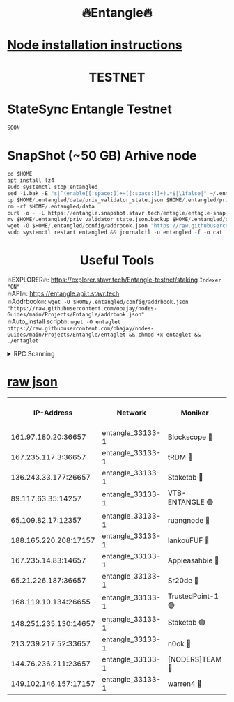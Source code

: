 <h1 align="center"> 🔥Entangle🔥</h1>

[Node installation instructions](https://github.com/obajay/nodes-Guides/tree/main/Projects/Entangle)
=

<h1 align="center"> TESTNET</h1>

# StateSync Entangle Testnet
```python
SOON
```
# SnapShot (~50 GB) Arhive node
```python
cd $HOME
apt install lz4
sudo systemctl stop entangled
sed -i.bak -E "s|^(enable[[:space:]]+=[[:space:]]+).*$|\1false|" ~/.entangled/config/config.toml
cp $HOME/.entangled/data/priv_validator_state.json $HOME/.entangled/priv_validator_state.json.backup
rm -rf $HOME/.entangled/data
curl -o - -L https://entangle.snapshot.stavr.tech/entagle/entagle-snap.tar.lz4 | lz4 -c -d - | tar -x -C $HOME/.entangled --strip-components 2
mv $HOME/.entangled/priv_validator_state.json.backup $HOME/.entangled/data/priv_validator_state.json
wget -O $HOME/.entangled/config/addrbook.json "https://raw.githubusercontent.com/obajay/nodes-Guides/main/Projects/Entangle/addrbook.json"
sudo systemctl restart entangled && journalctl -u entangled -f -o cat
```
 <h1 align="center"> Useful Tools</h1>
 
🔥EXPLORER🔥: https://explorer.stavr.tech/Entangle-testnet/staking        `Indexer "ON"` \
🔥API🔥:      https://entangle.api.t.stavr.tech \
🔥Addrbook🔥: ```wget -O $HOME/.entangled/config/addrbook.json "https://raw.githubusercontent.com/obajay/nodes-Guides/main/Projects/Entangle/addrbook.json"``` \
🔥Auto_install script🔥:  `wget -O entaglet https://raw.githubusercontent.com/obajay/nodes-Guides/main/Projects/Entangle/entaglet && chmod +x entaglet && ./entaglet`


<details>
<summary>RPC Scanning</summary>

<h2 align="center"> We scan nodes in real time every 4 hours. And we provide the final result of RPC endpoints.
We cannot influence the operation of these nodes in any way. </h2>


```python
If Voting Power is higher than 0 --> then the Node is a validator of the network and may be subject to attack and be a potential threat to the chain.
```
```python
We marked such validators with a red symbol
```

</details>

[raw json](https://rpc-check.entangt.stavr.tech/entangt/rpc-entangt-result.json)
=


<table><tr><th>IP-Address</th><th>Network</th><th>Moniker</th><th>Latest Block Height</th><th>Earliest Block Height</th><th>Catching Up</th><th>Tx Index</th><th>Voting Power</th><th>Scan Time</th></tr><tr><td>161.97.180.20:36657</td><td>entangle_33133-1</td><td>Blockscope 🔴</td><td>2384965</td><td>1</td><td>False</td><td>off</td><td>296383433793499</td><td>2024-02-27T14:11:01.075848234UTC</td></tr><tr><td>167.235.117.3:36657</td><td>entangle_33133-1</td><td>tRDM 🔴</td><td>2384968</td><td>1</td><td>False</td><td>on</td><td>203367122061372</td><td>2024-02-27T14:11:20.155637738UTC</td></tr><tr><td>136.243.33.177:26657</td><td>entangle_33133-1</td><td>Staketab 🔴</td><td>2384967</td><td>660001</td><td>False</td><td>on</td><td>158027593608032</td><td>2024-02-27T14:11:11.212017229UTC</td></tr><tr><td>89.117.63.35:14257</td><td>entangle_33133-1</td><td>VTB-ENTANGLE 🟢</td><td>2384965</td><td>1162001</td><td>False</td><td>off</td><td>0</td><td>2024-02-27T14:11:06.341350790UTC</td></tr><tr><td>65.109.82.17:12357</td><td>entangle_33133-1</td><td>ruangnode 🔴</td><td>2384965</td><td>1312001</td><td>False</td><td>off</td><td>531176470950931</td><td>2024-02-27T14:11:01.402289931UTC</td></tr><tr><td>188.165.220.208:17157</td><td>entangle_33133-1</td><td>lankouFUF 🔴</td><td>2384965</td><td>1910001</td><td>False</td><td>off</td><td>327995428612731</td><td>2024-02-27T14:11:01.648789041UTC</td></tr><tr><td>167.235.14.83:14657</td><td>entangle_33133-1</td><td>Appieasahbie 🔴</td><td>2384968</td><td>2042001</td><td>False</td><td>on</td><td>43259930909060069</td><td>2024-02-27T14:11:19.857077572UTC</td></tr><tr><td>65.21.226.187:36657</td><td>entangle_33133-1</td><td>Sr20de 🔴</td><td>2384965</td><td>2049001</td><td>False</td><td>off</td><td>58179703074135</td><td>2024-02-27T14:11:00.803333599UTC</td></tr><tr><td>168.119.10.134:26655</td><td>entangle_33133-1</td><td>TrustedPoint-1 🟢</td><td>2384968</td><td>2268001</td><td>False</td><td>off</td><td>0</td><td>2024-02-27T14:11:20.403420214UTC</td></tr><tr><td>148.251.235.130:14657</td><td>entangle_33133-1</td><td>Staketab 🟢</td><td>2384965</td><td>2272001</td><td>False</td><td>on</td><td>0</td><td>2024-02-27T14:11:00.507998753UTC</td></tr><tr><td>213.239.217.52:33657</td><td>entangle_33133-1</td><td>n0ok 🔴</td><td>2384967</td><td>2284967</td><td>False</td><td>off</td><td>46598495777859259</td><td>2024-02-27T14:11:15.514491796UTC</td></tr><tr><td>144.76.236.211:23657</td><td>entangle_33133-1</td><td>[NODERS]TEAM 🔴</td><td>2384966</td><td>2304001</td><td>False</td><td>off</td><td>26806967204965835</td><td>2024-02-27T14:11:08.924701557UTC</td></tr><tr><td>149.102.146.157:17157</td><td>entangle_33133-1</td><td>warren4 🔴</td><td>2384966</td><td>2327001</td><td>False</td><td>on</td><td>499319220937886</td><td>2024-02-27T14:11:08.695244753UTC</td></tr></table>
